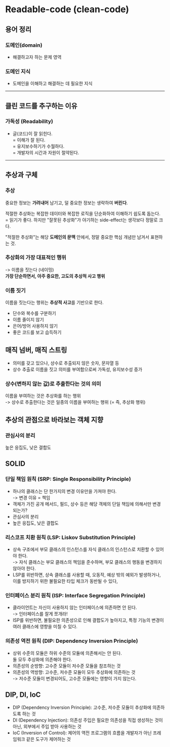 # Readable-code (clean-code)

## 용어 정리
### 도메인(domain)
- 해결하고자 하는 문제 영역

### 도메인 지식
- 도메인을 이해하고 해결하는 데 필요한 지식

----------

## **클린 코드**를 추구하는 이유

### 가독성 (Readability) 
- 글(코드)이 잘 읽힌다.  
   = 이해가 잘 된다.  
   = 유지보수하기가 수월하다.  
   = 개발자의 시간과 자원이 절약된다.  

----------

## 추상과 구체 

### 추상
중요한 정보는 **가려내어** 남기고, 덜 중요한 정보는 생략하여 **버린다**.

적절한 추상화는 복잡한 데이터와 복잡한 로직을 단순화하여 이해하기 쉽도록 돕는다.  
= 읽기가 좋다.
하지만 "잘못된 추상화"가 야기하는 side-effect는 생각보다 정말로 크다.

"적절한 추상화"는 해당 **도메인의 문맥** 안에서, 정말 중요한 핵심 개념만 남겨서 표현하는 것.
</br>

### 추상화의 가장 대표적인 행위
-> 이름을 짓는다 (네이밍)  
**가장 단순하면서, 아주 중요한, 고도의 추상적 사고 행위**

### 이름 짓기
이름을 짓는다는 행위는 **추상적 사고**를 기반으로 한다.

- 단수와 복수를 구분하기
- 이름 줄이지 않기
- 은어/방어 사용하지 않기
- 좋은 코드를 보고 습득하기

## 매직 넘버, 매직 스트링
- 의미를 갖고 있으나, 상수로 추출되지 않은 숫자, 문자열 등
- 상수 추출로 이름을 짓고 의미를 부여함으로써 가독성, 유지보수성 증가

### 상수(변하지 않는 값)로 추출한다는 것의 의미
이름을 부여하는 것은 추상화를 하는 행위  
-> 상수로 추출한다는 것은 일종의 이름을 부여하는 행위 (= 즉, 추상화 행위)

## 추상의 관점으로 바라보는 객체 지향

### 관심사의 분리
높은 응집도, 낮은 결합도

## SOLID
### 단일 책임 원칙 (SRP: Single Responsibility Principle)
- 하나의 클래스는 단 한가지의 변경 이유만을 가져야 한다.  
-> 변경 이유 = 책임
- 객체가 가진 공개 메서드, 필드, 상수 등은 해당 객체의 단일 책임에 의해서만 변경 되는가?
- 관심사의 분리
- 높은 응집도, 낮은 결합도

### 리스코프 치환 원칙 (LSP: Liskov Substitution Principle)
- 상속 구조에서 부모 클래스의 인스턴스를 자식 클래스의 인스턴스로 치환할 수 있어야 한다.  
-> 자식 클래스는 부모 클래스의 책임을 준수하며, 부모 클래스의 행동을 변경하지 않아야 한다.
- LSP를 위반하면, 상속 클래스를 사용할 때, 오동작, 예상 밖의 예외가 발생하거나, 이를 방지하기 위한 불필요한 타입 체크가 동반될 수 있다,

### 인터페이스 분리 원칙 (ISP: Interface Segregation Principle)
- 클라이언트는 자신이 사용하지 않는 인터페이스에 의존하면 안 된다.  
-> 인터페이스를 잘게 쪼개라!
- ISP를 위반하면, 불필요한 의존성으로 인해 결합도가 높아지고, 특정 기능의 변경이 여러 클래스에 영향을 미칠 수 있다.

### 의존성 역전 원칙 (DIP: Dependency Inversion Principle)
- 상위 수준의 모듈은 하위 수준의 모듈에 의존해서는 안 된다.  
둘 모두 추상화에 의존해야 한다.
- 의존성의 순방향: 고수준 모듈이 저수준 모듈을 참조하는 것
- 의존성의 역방향: 고수준, 저수준 모듈이 모두 추상화에 의존하는 것  
-> 저수준 모듈이 변경되어도, 고수준 모듈에는 영향이 가지 않는다.

## DIP, DI, IoC
- DIP (Dependency Inversion Principle): 고수준, 저수준 모듈이 추상화에 의존하도록 하는 것
- DI (Dependency Injection): 의존성 주입은 필요한 의존성을 직접 생성하는 것이 아닌, 외부에서 주입 받아 사용하는 것
- IoC (Inversion of Control): 제어의 역전 프로그램의 흐름을 개발자가 아닌 프레임워크 같은 도구가 제어하는 것
